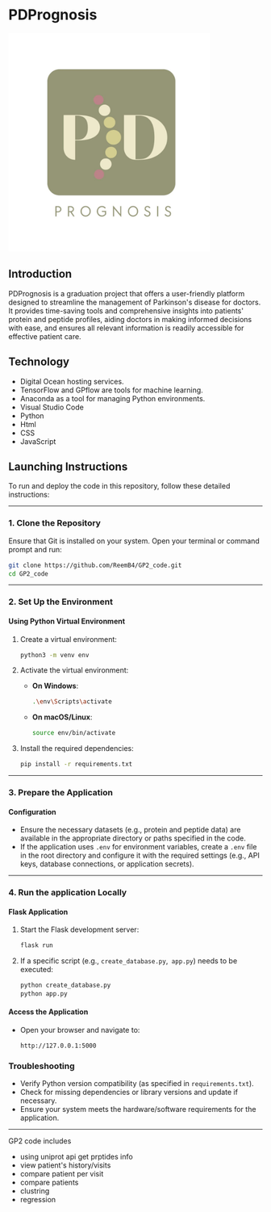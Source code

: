 # PDPrognosis

<img src="/PDPrognosis.jpeg" width='400'>
<h2>Introduction</h1>
<p>PDPrognosis is a graduation project that offers a user-friendly platform designed to streamline the management of Parkinson's disease for doctors. It provides time-saving tools and comprehensive insights into patients' protein and peptide profiles, aiding doctors in making informed decisions with ease, and ensures all relevant information is readily accessible for effective patient care.</p>
<h2>Technology</h1> 
<ul>
<li>Digital Ocean hosting services.</li>
<li>TensorFlow and GPflow are tools for machine learning. </li>
<li>Anaconda as a tool for managing Python environments.</li>
<li>Visual Studio Code</li>
<li>Python</li>
<li>Html</li>
<li>CSS</li>
<li>JavaScript</li>
</ul>
<h2>Launching Instructions</h1> 

To run and deploy the code in this repository, follow these detailed instructions:

---

### **1. Clone the Repository**
Ensure that Git is installed on your system. Open your terminal or command prompt and run:

```bash
git clone https://github.com/ReemB4/GP2_code.git
cd GP2_code
```

---

### **2. Set Up the Environment**

#### **Using Python Virtual Environment**
1. Create a virtual environment:
   ```bash
   python3 -m venv env
   ```

2. Activate the virtual environment:
   - **On Windows**:
     ```bash
     .\env\Scripts\activate
     ```
   - **On macOS/Linux**:
     ```bash
     source env/bin/activate
     ```

3. Install the required dependencies:
   ```bash
   pip install -r requirements.txt
   ```

---

### **3. Prepare the Application**

#### **Configuration**
- Ensure the necessary datasets (e.g., protein and peptide data) are available in the appropriate directory or paths specified in the code.
- If the application uses `.env` for environment variables, create a `.env` file in the root directory and configure it with the required settings (e.g., API keys, database connections, or application secrets).

---

### **4. Run the application Locally**

#### **Flask Application**
1. Start the Flask development server:
   ```bash
   flask run
   ```
2. If a specific script (e.g., `create_database.py`,` app.py`) needs to be executed:
   ```bash
   python create_database.py
   python app.py
   ```

#### **Access the Application**
- Open your browser and navigate to:
  ```
  http://127.0.0.1:5000
  ```

### **Troubleshooting**
- Verify Python version compatibility (as specified in `requirements.txt`).
- Check for missing dependencies or library versions and update if necessary.
- Ensure your system meets the hardware/software requirements for the application.



---

GP2 code includes

- using uniprot api get prptides info
- view patient's history/visits
- compare patient per visit
- compare patients 
- clustring
- regression

